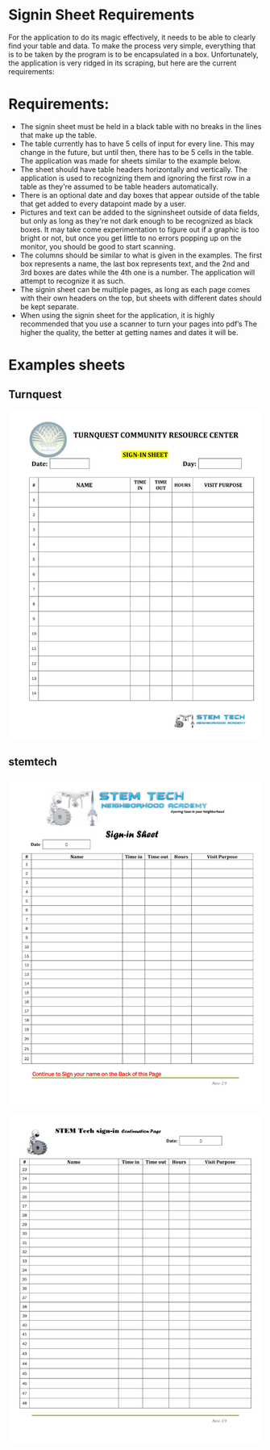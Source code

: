 # Signin Sheet Requirements
For the application to do its magic effectively, it needs to be able to clearly find your table and data. To make the process very simple, everything that is to be taken by the program is to be encapsulated in a box. Unfortunately, the application is very ridged in its scraping, but here are the current requirements:
# Requirements:
 * The signin sheet must be held in a black table with no breaks in the lines that make up the table.
 * The table currently has to have 5 cells of input for every line. This may change in the future, but until then, there has to be 5 cells in the table. The application was made for sheets similar to the example below.
 * The sheet should have table headers horizontally and vertically. The application is used to recognizing them and ignoring the first row in a table as they're assumed to be table headers automatically.
 * There is an optional date and day boxes that appear outside of the table that get added to every datapoint made by a user. 
 * Pictures and text can be added to the signinsheet outside of data fields, but only as long as they're not dark enough to be recognized as black boxes. It may take come experimentation to figure out if a graphic is too bright or not, but once you get little to no errors popping up on the monitor, you should be good to start scanning.
 * The columns should be similar to what is given in the examples. The first box represents a name, the last box represents text, and the 2nd and 3rd boxes are dates while the 4th one is a number. The application will attempt to recognize it as such.
 * The signin sheet can be multiple pages, as long as each page comes with their own headers on the top, but sheets with different dates should be kept separate.
 * When using the signin sheet for the application, it is highly recommended that you use a scanner to turn your pages into pdf’s The higher the quality, the better at getting names and dates it will be.

# Examples sheets
## Turnquest
![Image is in repo under docs/](turnquestSigninFillable-1.jpg)
## stemtech
![Image is in repo under docs/](STEMTechSigninFilled-1.jpg)

![Image is in repo under docs/](STEMTechSigninFilled-2.jpg)